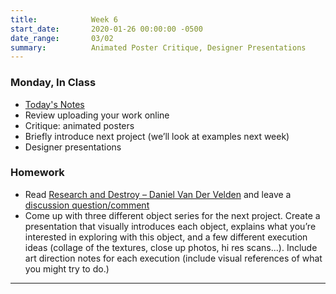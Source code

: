 ```yaml
---
title:            Week 6
start_date:       2020-01-26 00:00:00 -0500
date_range:       03/02
summary:          Animated Poster Critique, Designer Presentations
---
```


### Monday, In Class

- [Today's Notes](https://paper.dropbox.com/doc/Week-6--AvV6YMAuZxAFHmJDdMQb3t2FAQ-4PSFDHoIGDKG6lKZ6gOnC)
- Review uploading your work online
- Critique: animated posters
- Briefly introduce next project (we&rsquo;ll look at examples next week)
- Designer presentations


### Homework

- Read [Research and Destroy – Daniel Van Der Velden](https://ci.labud.nyc/assets/readings/van-der-Velden-research-and-destroy.pdf) and leave a [discussion question/comment](https://paper.dropbox.com/doc/1B-Readings--AvWfPv8Df9wUAJuan9lRL3F9AQ-9Sk9GiFJihL4gyifNMlU3)
- Come up with three different object series for the next project. Create a presentation that visually introduces each object, explains what you&rsquo;re interested in exploring with this object, and a few different execution ideas (collage of the textures, close up photos, hi res scans...). Include art direction notes for each execution (include visual references of what you might try to do.)

---
